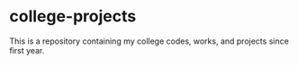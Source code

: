# college-projects

This is a repository containing my college codes, works, and projects since first year.

